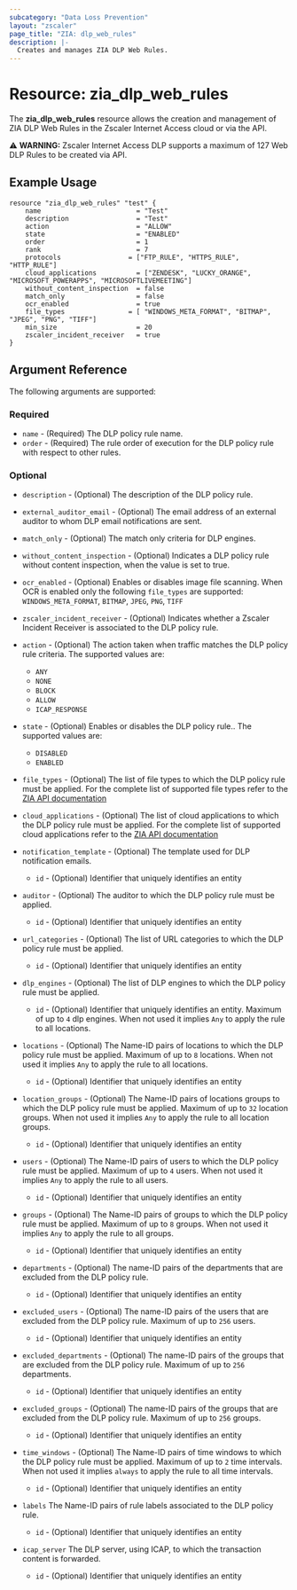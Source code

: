```yaml
---
subcategory: "Data Loss Prevention"
layout: "zscaler"
page_title: "ZIA: dlp_web_rules"
description: |-
  Creates and manages ZIA DLP Web Rules.
---
```


# Resource: zia_dlp_web_rules

The **zia_dlp_web_rules** resource allows the creation and management of ZIA DLP Web Rules in the Zscaler Internet Access cloud or via the API.

⚠️ **WARNING:** Zscaler Internet Access DLP supports a maximum of 127 Web DLP Rules to be created via API.

## Example Usage

```hcl
resource "zia_dlp_web_rules" "test" {
    name                        = "Test"
    description                 = "Test"
    action                      = "ALLOW"
    state                       = "ENABLED"
    order                       = 1
    rank                        = 7
    protocols                 = ["FTP_RULE", "HTTPS_RULE", "HTTP_RULE"]
    cloud_applications          = ["ZENDESK", "LUCKY_ORANGE", "MICROSOFT_POWERAPPS", "MICROSOFTLIVEMEETING"]
    without_content_inspection  = false
    match_only                  = false
    ocr_enabled                 = true
    file_types                = [ "WINDOWS_META_FORMAT", "BITMAP", "JPEG", "PNG", "TIFF"]
    min_size                    = 20
    zscaler_incident_receiver   = true
}
```

## Argument Reference

The following arguments are supported:

### Required

* `name` - (Required) The DLP policy rule name.
* `order` - (Required) The rule order of execution for the DLP policy rule with respect to other rules.

### Optional

* `description` - (Optional) The description of the DLP policy rule.
* `external_auditor_email` - (Optional) The email address of an external auditor to whom DLP email notifications are sent.
* `match_only` - (Optional) The match only criteria for DLP engines.
* `without_content_inspection` - (Optional) Indicates a DLP policy rule without content inspection, when the value is set to true.
* `ocr_enabled` - (Optional) Enables or disables image file scanning. When OCR is enabled only the following ``file_types`` are supported: ``WINDOWS_META_FORMAT``, ``BITMAP``, ``JPEG``, ``PNG``, ``TIFF``
* `zscaler_incident_receiver` - (Optional) Indicates whether a Zscaler Incident Receiver is associated to the DLP policy rule.

* `action` - (Optional) The action taken when traffic matches the DLP policy rule criteria. The supported values are:
  * `ANY`
  * `NONE`
  * `BLOCK`
  * `ALLOW`
  * `ICAP_RESPONSE`

* `state` - (Optional) Enables or disables the DLP policy rule.. The supported values are:
  * `DISABLED`
  * `ENABLED`

* `file_types` - (Optional) The list of file types to which the DLP policy rule must be applied. For the complete list of supported file types refer to the  [ZIA API documentation](https://help.zscaler.com/zia/data-loss-prevention#/webDlpRules-post)
* `cloud_applications` - (Optional) The list of cloud applications to which the DLP policy rule must be applied. For the complete list of supported cloud applications refer to the  [ZIA API documentation](https://help.zscaler.com/zia/data-loss-prevention#/webDlpRules-post)

* `notification_template` - (Optional) The template used for DLP notification emails.
  * `id` - (Optional) Identifier that uniquely identifies an entity

* `auditor` - (Optional) The auditor to which the DLP policy rule must be applied.
  * `id` - (Optional) Identifier that uniquely identifies an entity

* `url_categories` - (Optional) The list of URL categories to which the DLP policy rule must be applied.
  * `id` - (Optional) Identifier that uniquely identifies an entity

* `dlp_engines` - (Optional) The list of DLP engines to which the DLP policy rule must be applied.
  * `id` - (Optional) Identifier that uniquely identifies an entity. Maximum of up to `4` dlp engines. When not used it implies `Any` to apply the rule to all locations.

* `locations` - (Optional) The Name-ID pairs of locations to which the DLP policy rule must be applied. Maximum of up to `8` locations. When not used it implies `Any` to apply the rule to all locations.
  * `id` - (Optional) Identifier that uniquely identifies an entity

* `location_groups` - (Optional) The Name-ID pairs of locations groups to which the DLP policy rule must be applied. Maximum of up to `32` location groups. When not used it implies `Any` to apply the rule to all location groups.
  * `id` - (Optional) Identifier that uniquely identifies an entity

* `users` - (Optional) The Name-ID pairs of users to which the DLP policy rule must be applied. Maximum of up to `4` users. When not used it implies `Any` to apply the rule to all users.
  * `id` - (Optional) Identifier that uniquely identifies an entity

* `groups` - (Optional) The Name-ID pairs of groups to which the DLP policy rule must be applied. Maximum of up to `8` groups. When not used it implies `Any` to apply the rule to all groups.
  * `id` - (Optional) Identifier that uniquely identifies an entity

* `departments` - (Optional) The name-ID pairs of the departments that are excluded from the DLP policy rule.
  * `id` - (Optional) Identifier that uniquely identifies an entity

* `excluded_users` - (Optional) The name-ID pairs of the users that are excluded from the DLP policy rule. Maximum of up to `256` users.
  * `id` - (Optional) Identifier that uniquely identifies an entity

* `excluded_departments` - (Optional) The name-ID pairs of the groups that are excluded from the DLP policy rule. Maximum of up to `256` departments.
  * `id` - (Optional) Identifier that uniquely identifies an entity

* `excluded_groups` - (Optional) The name-ID pairs of the groups that are excluded from the DLP policy rule. Maximum of up to `256` groups.
  * `id` - (Optional) Identifier that uniquely identifies an entity

* `time_windows` - (Optional) The Name-ID pairs of time windows to which the DLP policy rule must be applied. Maximum of up to `2` time intervals. When not used it implies `always` to apply the rule to all time intervals.
  * `id` - (Optional) Identifier that uniquely identifies an entity

* `labels` The Name-ID pairs of rule labels associated to the DLP policy rule.
  * `id` - (Optional) Identifier that uniquely identifies an entity

* `icap_server` The DLP server, using ICAP, to which the transaction content is forwarded.
  * `id` - (Optional) Identifier that uniquely identifies an entity
